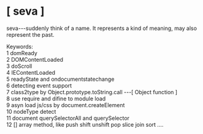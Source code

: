 [ seva ]
====

seva---suddenly think of a name. It represents a kind of meaning, may also represent the past.

Keywords:<br/>
1 domReady<br/>
2 DOMContentLoaded<br/>
3 doScroll<br/>
4 IEContentLoaded<br/>
5 readyState and ondocumentstatechange<br/>
6 detecting event support<br/>
7 class2type by Object.prototype.toString.call ---[ Object function ]<br/>
8 use require and difine to module load <br/>
9 asyn load js/css by document.createElement <br/>
10 nodeType detect<br/>
11 document querySelectorAll and querySelector<br/>
12 [] array method, like push shift unshift pop slice join sort ....<br/>
